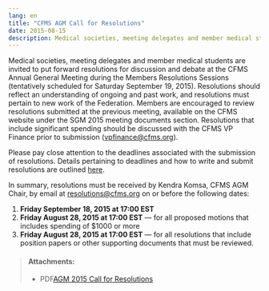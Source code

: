 ```yaml
---
lang: en
title: "CFMS AGM Call for Resolutions"
date: 2015-08-15
description: Medical societies, meeting delegates and member medical students are invited to put forward resolutions for discussion and debate at the CFMS Annual General Meeting during the Members Resolutions Sessions (tentatively scheduled for Saturday September 19, 2015).
---
```


Medical societies, meeting delegates and member medical students are invited to put forward resolutions for discussion and debate at the CFMS Annual General Meeting during the Members Resolutions Sessions (tentatively scheduled for Saturday September 19, 2015). Resolutions should reflect an understanding of ongoing and past work, and resolutions must pertain to new work of the Federation. Members are encouraged to review resolutions submitted at the previous meeting, available on the CFMS website under the SGM 2015 meeting documents section. Resolutions that include significant spending should be discussed with the CFMS VP Finance prior to submission ([vpfinance@cfms.org](mailto:vpfinance@cfms.org)). 

Please pay close attention to the deadlines associated with the submission of resolutions. Details pertaining to deadlines and how to write and submit resolutions are outlined [here](/files/updates/AGM%202015%20Call%20for%20Resolutions.pdf). 

In summary, resolutions must be received by Kendra Komsa, CFMS AGM Chair, by email at [resolutions@cfms.org](mailto:resolutions@cfms.org) on or before the following dates: 

1. **Friday September 18, 2015 at 17:00 EST** 
2. **Friday August 28, 2015 at 17:00 EST** &mdash; for all proposed motions that includes spending of $1000 or more 
3. **Friday August 28, 2015 at 17:00 EST** &mdash; for all resolutions that include position papers or other supporting documents that must be reviewed.

> #### **Attachments:**
>
> - <span class="file-format">PDF</span>[AGM 2015 Call for Resolutions](/files/updates/AGM%202015%20Call%20for%20Resolutions.pdf)